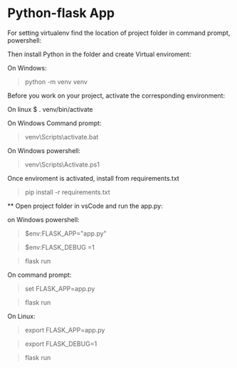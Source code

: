 # Python-flask App

For setting virtualenv find the location of project folder in command prompt, powershell:

Then install Python in the folder and create Virtual enviroment:

On Windows:
 
 > python -m venv venv

Before you work on your project, activate the corresponding environment:

On linux
$ . venv/bin/activate


On Windows Command prompt:

> venv\Scripts\activate.bat

On Windows powershell:
> venv\Scripts\Activate.ps1

Once enviroment is activated, install from requirements.txt

> pip install -r requirements.txt

** Open project folder in vsCode and run the app.py:

on Windows powershell:

>$env:FLASK_APP="app.py"

>$env:FLASK_DEBUG =1

>flask run

On command prompt:

>set FLASK_APP=app.py

>flask run

On Linux:

>export FLASK_APP=app.py

>export FLASK_DEBUG=1

>flask run



